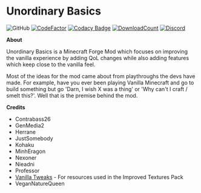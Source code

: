 # Unordinary Basics

![GitHub](https://img.shields.io/github/last-commit/ManasMods/unordinary-basics?logo=git&logoColor=FFFFFF)
[![CodeFactor](https://www.codefactor.io/repository/github/manasmods/unordinary-basics/badge/master)](https://www.codefactor.io/repository/github/manasmods/unordinary-basics/overview/master)
[![Codacy Badge](https://app.codacy.com/project/badge/Grade/b659e6afad474179a81579681ff34ccf)](https://www.codacy.com/gh/ManasMods/unordinary_basics/dashboard?utm_source=github.com&amp;utm_medium=referral&amp;utm_content=ManasMods/reincarnated_mod&amp;utm_campaign=Badge_Grade)
[![DownloadCount](https://cf.way2muchnoise.eu/full_620821_downloads.svg)](https://www.curseforge.com/minecraft/mc-mods/unordinary-basics)
[![Discord](https://img.shields.io/discord/982644537031811102.svg?color=7289DA&label=discord&logo=discord&logoColor=FFFFFF)](https://discord.gg/frqHUnJeVg)

**About**

Unordinary Basics is a Minecraft Forge Mod which focuses on improving the vanilla experience by adding QoL changes while also adding features which keep close to the vanilla feel.

Most of the ideas for the mod came about from playthroughs the devs have made. For example, have you ever been playing Vanilla Minecraft and go to build something but go 'Darn, I wish X was a thing' or 'Why can't I craft / smelt this?'. Well that is the premise behind the mod.

**Credits**

- Contrabass26
- GenMedia2
- Herrane
- JustSomebody
- Kohaku
- MinhEragon
- Nexoner
- Nieadni
- Professor
- [Vanilla Tweaks](https://vanillatweaks.net/) - For resources used in the Improved Textures Pack
- VeganNatureQueen